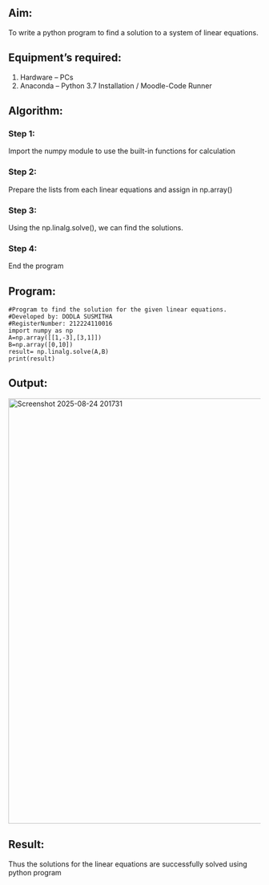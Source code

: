 ## Aim:
To write a python program to find a solution to a system of linear equations.
## Equipment’s required:
1. 	Hardware – PCs
2. 	Anaconda – Python 3.7 Installation / Moodle-Code Runner
## Algorithm:
### Step 1: 
Import the numpy module to use the built-in functions for calculation
### Step 2: 
Prepare the lists from each linear equations and assign in np.array()
### Step 3: 
Using the np.linalg.solve(), we can find the solutions.
### Step 4: 
End the program
## Program:
```
#Program to find the solution for the given linear equations.
#Developed by: DODLA SUSMITHA
#RegisterNumber: 212224110016
import numpy as np
A=np.array([[1,-3],[3,1]])
B=np.array([0,10])
result= np.linalg.solve(A,B)
print(result)
```
## Output:
<img width="1298" height="848" alt="Screenshot 2025-08-24 201731" src="https://github.com/user-attachments/assets/096af37e-c20f-4171-9c36-e3f5ec6d6e9a" />

## Result: 
Thus the solutions for the linear equations are successfully solved using python program

